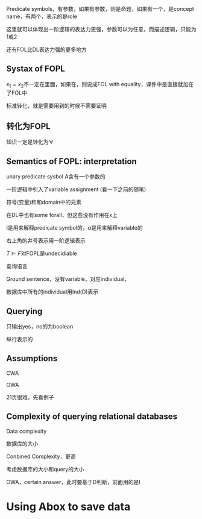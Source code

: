 
Predicate symbols，有参数，如果有参数，则是命题，如果有一个，是concept name，有两个，表示的是role

这里就可以体现出一阶逻辑的表达力更强，参数可以为任意，而描述逻辑，只能为1或2

还有FOL比DL表达力强的更多地方

## Systax of FOPL

$x_1 = x_2$不一定在里面，如果在，则说成FOL with equality，课件中是直接就加在了FOL中

标准转化，就是需要用到的时候不需要证明

## 转化为FOPL
知识一定是转化为$\forall$

## Semantics of FOPL: interpretation
unary predicate sysbol A含有一个参数的

一阶逻辑中引入了variable assignment (看一下之前的随笔)

符号(变量)和和domain中的元素


在DL中也有some forall，但这些没有作用在x上

I是用来解释predicate symbol的，$\alpha$是用来解释variable的

右上角的井号表示用一阶逻辑表示

$T \models F$对FOPL是undecidiable

查询语言

Ground sentence，没有variable，对应individual，

数据库中所有的individual用Ind(D)表示

## Querying
只输出yes，no的为boolean

纵行表示的

## Assumptions
CWA

OWA

21页很难，先看例子

## Complexity of querying relational databases
Data complexity

数据库的大小

Conbined Complexity，更高

考虑数据库的大小和query的大小

OWA，certain answer，此时要基于D判断，前面用的是I

# Using Abox to save data

